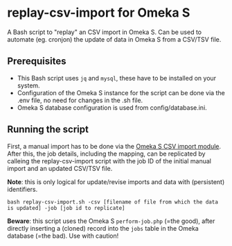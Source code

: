 # replay-csv-import for Omeka S

A Bash script to "replay" an CSV import in Omeka S. Can be used to automate (eg. cronjon) the update of data in Omeka S from a CSV/TSV file. 

## Prerequisites

- This Bash script uses `jq` and `mysql`, these have to be installed on your system.
- Configuration of the Omeka S instance for the script can be done via the .env file, no need for changes in the .sh file.
- Omeka S database configuration is used from config/database.ini.

## Running the script

First, a manual import has to be done via the [Omeka S CSV import module](https://omeka.org/s/modules/CSVImport/). After this, the job details, including the mapping, can be replicated by calleing the replay-csv-import script with the job ID of the initial manual import and an updated CSV/TSV file. 

**Note**: this is only logical for update/revise imports and data with (persistent) identifiers.

```
bash replay-csv-import.sh -csv [filename of file from which the data is updated] -job [job id to replicate]
```

**Beware**: this script uses the Omeka S `perform-job.php` (=the good), after directly inserting a (cloned) record into the `jobs` table in the Omeka database (=the bad). Use with caution!
